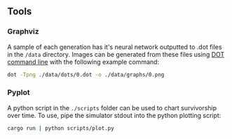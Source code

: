 ## Tools

### Graphviz

A sample of each generation has it's neural network outputted to .dot files in the `/data` directory. Images can be
generated from these files using [DOT command line](https://graphviz.org/download/) with the following example command:

```sh
dot -Tpng ./data/dots/0.dot -o ./data/graphs/0.png
```

### Pyplot

A python script in the `./scripts` folder can be used to chart survivorship over time. To use, pipe the simulator stdout
into the python plotting script:

```sh
cargo run | python scripts/plot.py
```
